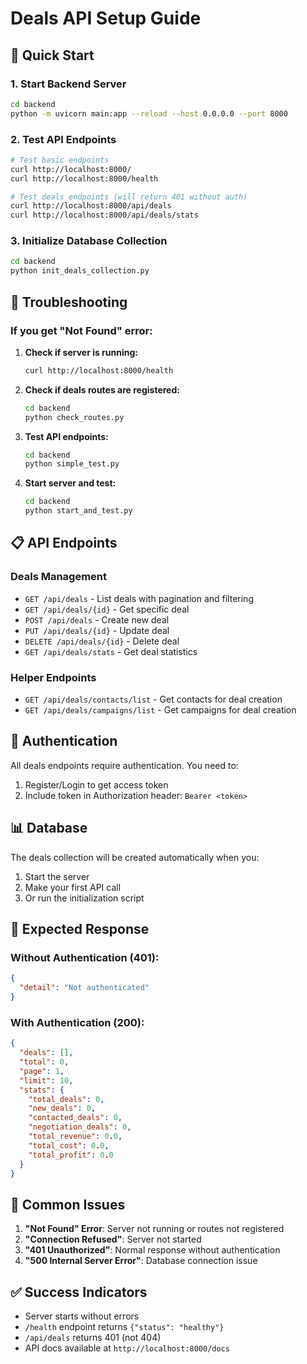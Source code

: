 # Deals API Setup Guide

## 🚀 Quick Start

### 1. Start Backend Server
```bash
cd backend
python -m uvicorn main:app --reload --host 0.0.0.0 --port 8000
```

### 2. Test API Endpoints
```bash
# Test basic endpoints
curl http://localhost:8000/
curl http://localhost:8000/health

# Test deals endpoints (will return 401 without auth)
curl http://localhost:8000/api/deals
curl http://localhost:8000/api/deals/stats
```

### 3. Initialize Database Collection
```bash
cd backend
python init_deals_collection.py
```

## 🔧 Troubleshooting

### If you get "Not Found" error:

1. **Check if server is running:**
   ```bash
   curl http://localhost:8000/health
   ```

2. **Check if deals routes are registered:**
   ```bash
   cd backend
   python check_routes.py
   ```

3. **Test API endpoints:**
   ```bash
   cd backend
   python simple_test.py
   ```

4. **Start server and test:**
   ```bash
   cd backend
   python start_and_test.py
   ```

## 📋 API Endpoints

### Deals Management
- `GET /api/deals` - List deals with pagination and filtering
- `GET /api/deals/{id}` - Get specific deal
- `POST /api/deals` - Create new deal
- `PUT /api/deals/{id}` - Update deal
- `DELETE /api/deals/{id}` - Delete deal
- `GET /api/deals/stats` - Get deal statistics

### Helper Endpoints
- `GET /api/deals/contacts/list` - Get contacts for deal creation
- `GET /api/deals/campaigns/list` - Get campaigns for deal creation

## 🔐 Authentication

All deals endpoints require authentication. You need to:
1. Register/Login to get access token
2. Include token in Authorization header: `Bearer <token>`

## 📊 Database

The deals collection will be created automatically when you:
1. Start the server
2. Make your first API call
3. Or run the initialization script

## 🎯 Expected Response

### Without Authentication (401):
```json
{
  "detail": "Not authenticated"
}
```

### With Authentication (200):
```json
{
  "deals": [],
  "total": 0,
  "page": 1,
  "limit": 10,
  "stats": {
    "total_deals": 0,
    "new_deals": 0,
    "contacted_deals": 0,
    "negotiation_deals": 0,
    "total_revenue": 0.0,
    "total_cost": 0.0,
    "total_profit": 0.0
  }
}
```

## 🚨 Common Issues

1. **"Not Found" Error**: Server not running or routes not registered
2. **"Connection Refused"**: Server not started
3. **"401 Unauthorized"**: Normal response without authentication
4. **"500 Internal Server Error"**: Database connection issue

## ✅ Success Indicators

- Server starts without errors
- `/health` endpoint returns `{"status": "healthy"}`
- `/api/deals` returns 401 (not 404)
- API docs available at `http://localhost:8000/docs`






